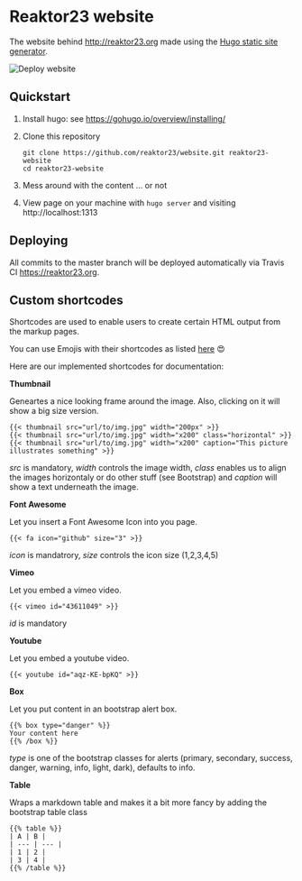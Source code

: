 Reaktor23 website
==================

The website behind http://reaktor23.org made using the
[Hugo static site generator](https://gohugo.io/).

![Deploy website](https://github.com/reaktor23/website/workflows/Deploy%20website/badge.svg?branch=master)

Quickstart
----------

1. Install hugo: see https://gohugo.io/overview/installing/
2. Clone this repository

    ```
    git clone https://github.com/reaktor23/website.git reaktor23-website
    cd reaktor23-website
    ```
4. Mess around with the content ... or not
5. View page on your machine with `hugo server` and visiting
   http://localhost:1313

Deploying
---------

All commits to the master branch will be deployed automatically via Travis CI
https://reaktor23.org.

Custom shortcodes
-----------------

Shortcodes are used to enable users to create certain HTML output from the
markup pages.

You can use Emojis with their shortcodes as listed
[here](https://www.webfx.com/tools/emoji-cheat-sheet/)  :heart_eyes:

Here are our implemented shortcodes for documentation:

**Thumbnail**

Geneartes a nice looking frame around the image. Also, clicking on it will show
a big size version.

    {{< thumbnail src="url/to/img.jpg" width="200px" >}}
    {{< thumbnail src="url/to/img.jpg" width="x200" class="horizontal" >}}
    {{< thumbnail src="url/to/img.jpg" width="x200" caption="This picture illustrates something" >}}

_src_ is mandatory, _width_ controls the image width, _class_ enables us to
align the images horizontaly or do other stuff (see Bootstrap) and _caption_
will show a text underneath the image.

**Font Awesome**

Let you insert a Font Awesome Icon into you page.

    {{< fa icon="github" size="3" >}}

_icon_ is mandatrory, _size_ controls the icon size (1,2,3,4,5)

**Vimeo**

Let you embed a vimeo video.

    {{< vimeo id="43611049" >}}

_id_ is mandatory

**Youtube**

Let you embed a youtube video.

    {{< youtube id="aqz-KE-bpKQ" >}}

**Box**

Let you put content in an bootstrap alert box.

    {{% box type="danger" %}}
    Your content here 
    {{% /box %}}

_type_ is one of the bootstrap classes for alerts (primary, secondary, success,
danger, warning, info, light, dark), defaults to info.

**Table**

Wraps a markdown table and makes it a bit more fancy by adding the bootstrap
table class

    {{% table %}}
    | A | B |
    | --- | --- |
    | 1 | 2 |
    | 3 | 4 |
    {{% /table %}}

